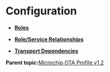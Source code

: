 # Configuration

-   **[Roles](GUID-59BC791A-3CBC-45C0-B7E2-D1177C64453F.md)**  

-   **[Role/Service Relationships](GUID-C60DD37D-6F86-4815-BC99-4982D9E1798A.md)**  

-   **[Transport Dependencies](GUID-6399D17D-61A2-45C5-984C-E13AD14E6FFA.md)**  


**Parent topic:**[Microchip OTA Profile v1.2](GUID-8FB2E8E4-2700-455A-8B4B-7E396CAD954D.md)

